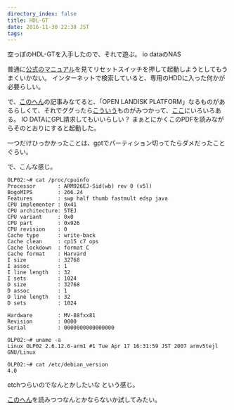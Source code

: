 ```yaml
---
directory_index: false
title: HDL-GT
date: 2016-11-30 22:38 JST
tags: 
---
```


空っぽのHDL-GTを入手したので、それで遊ぶ。
io dataのNAS

普通に[公式のマニュアル](http://www.iodata.jp/lib/manual/pdf2/hdl-gt-07.pdf)を見てリセットスイッチを押して起動しようとしてもうまくいかない。
インターネットで検索していると、専用のHDDに入った何かが必要らしい。

で、[このへん](http://helotaru.blogspot.jp/2012/02/hdl-gt20-nas.html)の記事みなてると、「OPEN LANDISK PLATFORM」なるものがあるらしくて、それでググったら[こういう](ftp://ftp.iij.ad.jp/pub/sourceforge.jp/freetank/30616/OPEN%20LANDISK%20PLATFORM%20Linux200README.pdf)ものがみつかって、[ここ](ftp://ftp.iij.ad.jp/pub/sourceforge.jp/freetank/30616)にいろいろある。
IO DATAにGPL請求してもいいらしい？
まぁとにかくこのPDFを読みながらそのとおりにすると起動した。

一つだけひっかかったことは、gptでパーティション切ってたらダメだったことぐらい。

で、こんな感じ。
<pre><code>OLP02:~# cat /proc/cpuinfo
Processor       : ARM926EJ-Sid(wb) rev 0 (v5l)
BogoMIPS        : 266.24
Features        : swp half thumb fastmult edsp java
CPU implementer : 0x41
CPU architecture: 5TEJ
CPU variant     : 0x0
CPU part        : 0x926
CPU revision    : 0
Cache type      : write-back
Cache clean     : cp15 c7 ops
Cache lockdown  : format C
Cache format    : Harvard
I size          : 32768
I assoc         : 1
I line length   : 32
I sets          : 1024
D size          : 32768
D assoc         : 1
D line length   : 32
D sets          : 1024

Hardware        : MV-88fxx81
Revision        : 0000
Serial          : 0000000000000000
</code></pre>

<pre><code>OLP02:~# uname -a
Linux OLP02 2.6.12.6-arm1 #1 Tue Apr 17 16:31:59 JST 2007 armv5tejl GNU/Linux
</code></pre>

<pre><code>OLP02:~# cat /etc/debian_version
4.0
</code></pre>

etchつらいのでなんとかしたいな という感じ。

[このへん](http://next.matrix.jp/landisk-hdl-gxr-debian-squeeze.html)を読みつつなんとかならないか試してみたい。
